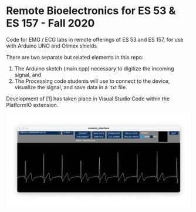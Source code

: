 # Remote Bioelectronics for ES 53 & ES 157 - Fall 2020

Code for EMG / ECG labs in remote offerings of ES 53 and ES 157, for use with Arduino UNO and Olimex shields

There are two separate but related elements in this repo:

1. The Arduino sketch (main.cpp) necessary to digitize the incoming signal, and
2. The Processing code students will use to connect to the device, visualize the signal, and save data in a .txt file.  

Development of [1] has taken place in Visual Studio Code within the PlatformIO extension.


![student interface](img/screenshot.png)
